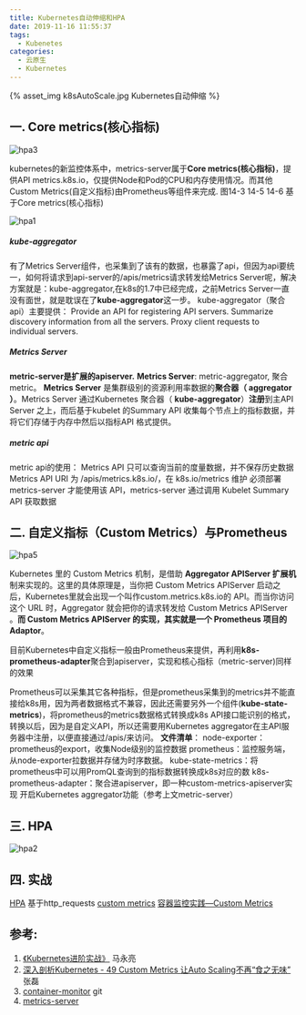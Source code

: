 ```yaml
---
title: Kubernetes自动伸缩和HPA
date: 2019-11-16 11:55:37
tags:
  - Kubenetes
categories: 
  - 云原生
  - Kubernetes  
---
```


<p></p>
<!-- more -->


{% asset_img   k8sAutoScale.jpg  Kubernetes自动伸缩  %}

## 一. Core metrics(核心指标)  
![hpa3](https://user-images.githubusercontent.com/5608425/68987952-a3730080-086a-11ea-9a69-6b2c41de98ed.JPG)


kubernetes的新监控体系中，metrics-server属于**Core metrics(核心指标)**，提供API metrics.k8s.io，仅提供Node和Pod的CPU和内存使用情况。而其他Custom Metrics(自定义指标)由Prometheus等组件来完成. 
图14-3 14-5 14-6 基于Core metrics(核心指标)

![hpa1](https://user-images.githubusercontent.com/5608425/68987950-a3730080-086a-11ea-83b8-1b6e06e3c659.jpg)

##### kube-aggregator

有了Metrics Server组件，也采集到了该有的数据，也暴露了api，但因为api要统一，如何将请求到api-server的/apis/metrics请求转发给Metrics Server呢，解决方案就是：kube-aggregator,在k8s的1.7中已经完成，之前Metrics Server一直没有面世，就是耽误在了**kube-aggregator**这一步。
kube-aggregator（聚合api）主要提供：
Provide an API for registering API servers.
Summarize discovery information from all the servers.
Proxy client requests to individual servers.

##### Metrics Server
**metric-server是扩展的apiserver.**
**Metrics Server**: metric-aggregator, 聚合metric。
**Metrics Server** 是集群级别的资源利用率数据的**聚合器（ aggregator ）**。Metrics Server 通过Kubernetes 聚合器（ **kube-aggregator**）**注册**到主API Server 之上，而后基于kubelet 的Summary API 收集每个节点上的指标数据，并将它们存储于内存中然后以指标API 格式提供。



##### metric api
metric api的使用：
Metrics API 只可以查询当前的度量数据，并不保存历史数据
Metrics API URI 为 /apis/metrics.k8s.io/，在 k8s.io/metrics 维护
必须部署 metrics-server 才能使用该 API，metrics-server 通过调用 Kubelet Summary API 获取数据

## 二.  自定义指标（Custom Metrics）与Prometheus

![hpa5](https://user-images.githubusercontent.com/5608425/68987954-a40b9700-086a-11ea-985a-10d423d2cd15.JPG)

Kubernetes 里的 Custom Metrics 机制，是借助 **Aggregator APIServer 扩展机**制来实现的。这里的具体原理是，当你把 Custom Metrics APIServer 启动之后，Kubernetes里就会出现一个叫作custom.metrics.k8s.io的 API。而当你访问这个 URL 时，Aggregator 就会把你的请求转发给 Custom Metrics APIServer 。**而 Custom Metrics APIServer 的实现，其实就是一个 Prometheus 项目的 Adaptor**。


目前Kubernetes中自定义指标一般由Prometheus来提供，再利用**k8s-prometheus-adapter**聚合到apiserver，实现和核心指标（metric-server)同样的效果

Prometheus可以采集其它各种指标，但是prometheus采集到的metrics并不能直接给k8s用，因为两者数据格式不兼容，因此还需要另外一个组件(**kube-state-metrics**)，将prometheus的metrics数据格式转换成k8s API接口能识别的格式，转换以后，因为是自定义API，所以还需要用Kubernetes aggregator在主API服务器中注册，以便直接通过/apis/来访问。
**文件清单**：
node-exporter：prometheus的export，收集Node级别的监控数据
prometheus：监控服务端，从node-exporter拉数据并存储为时序数据。
kube-state-metrics：将prometheus中可以用PromQL查询到的指标数据转换成k8s对应的数
k8s-prometheus-adapter：聚合进apiserver，即一种custom-metrics-apiserver实现
开启Kubernetes aggregator功能（参考上文metric-server）


## 三. HPA

![hpa2](https://user-images.githubusercontent.com/5608425/68987951-a3730080-086a-11ea-82d6-78ba5efcdfa5.jpg)


## 四. 实战

[HPA](https://github.com/rootsongjc/kubernetes-handbook/tree/master/manifests/HPA) 基于http_requests
[custom metrics](https://yasongxu.gitbook.io/container-monitor/yi-.-kai-yuan-fang-an/di-1-zhang-cai-ji/custom-metrics)
[容器监控实践—Custom Metrics](http://www.xuyasong.com/?p=1520)


## 参考:
1. [《Kubernetes进阶实战》]() 马永亮
2. [深入剖析Kubernetes - 49  Custom Metrics 让Auto Scaling不再“食之无味”]() 张磊
3. [container-monitor](https://github.com/www6v/container-monitor) git
4. [metrics-server](https://yasongxu.gitbook.io/container-monitor/yi-.-kai-yuan-fang-an/di-1-zhang-cai-ji/metrics-server)








 


